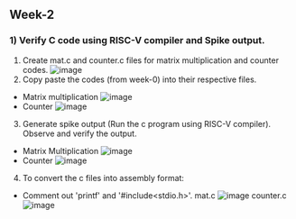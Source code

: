 ## Week-2
### 1) Verify C code using RISC-V compiler and Spike output.
1. Create mat.c and counter.c files for matrix multiplication and counter codes.
![image](https://github.com/VamsiKaparthi/riscv-hdp/assets/89274263/f76f8351-c5bd-4577-b657-71b85f700af0)
3. Copy paste the codes (from week-0) into their respective files.
  - Matrix multiplication
   ![image](https://github.com/VamsiKaparthi/riscv-hdp/assets/89274263/69b85de1-449e-47db-9740-068de03a63de)
  - Counter
   ![image](https://github.com/VamsiKaparthi/riscv-hdp/assets/89274263/267eea30-d7fd-495b-bcd2-536a6aba6f0f)
3. Generate spike output (Run the c program using RISC-V compiler). Observe and verify the output.
  - Matrix Multiplication
   ![image](https://github.com/VamsiKaparthi/riscv-hdp/assets/89274263/36815f9e-1bfd-4f43-b75d-2b528b5ec86b)
  - Counter
   ![image](https://github.com/VamsiKaparthi/riscv-hdp/assets/89274263/60001512-088a-435c-bc78-19ffd8040117)
4. To convert the c files into assembly format:
  - Comment out 'printf' and '#include<stdio.h>'.
   mat.c
    ![image](https://github.com/VamsiKaparthi/riscv-hdp/assets/89274263/995e80c0-ded8-466a-99b0-d34874e584dc)
   counter.c
    ![image](https://github.com/VamsiKaparthi/riscv-hdp/assets/89274263/90f3289f-c56e-419c-a10d-42c7dc4b5721)

